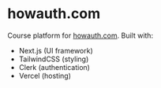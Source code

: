 # howauth.com

Course platform for [howauth.com](https://howauth.com). Built with:
- Next.js (UI framework)
- TailwindCSS (styling)
- Clerk (authentication)
- Vercel (hosting)
